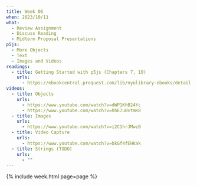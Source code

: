```yaml
---
title: Week 06
when: 2023/10/11
what:
  - Review Assignment
  - Discuss Reading
  - Midterm Proposal Presentations
p5js:
  - More Objects
  - Text
  - Images and Videos
readings:
  - title: Getting Started with p5js (Chapters 7, 10)
    urls:
      - https://ebookcentral.proquest.com/lib/nyulibrary-ebooks/detail.action?docID=4333728
videos:
  - title: Objects
    urls:
      - https://www.youtube.com/watch?v=dWP1KhB24Yc
      - https://www.youtube.com/watch?v=hhE7uBvtmK8
  - title: Images
    urls:
      - https://www.youtube.com/watch?v=i2C1hrJMwz0
  - title: Video Capture
    urls:
      - https://www.youtube.com/watch?v=bkGf4fEHKak
  - title: Strings (TODO)
    urls:
      - ""
---
```

{% include week.html page=page %}
